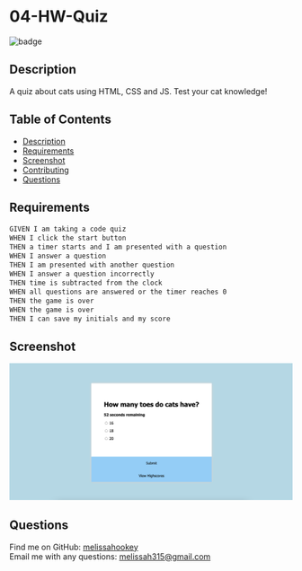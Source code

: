 # 04-HW-Quiz

 ![badge](https://img.shields.io/badge/license-MIT-brightgreen)<br />

  ## Description
 A quiz about cats using HTML, CSS and JS. Test your cat knowledge! 

  ## Table of Contents
  - [Description](#description)
  - [Requirements](#requirements)
  - [Screenshot](#screenshot)
  - [Contributing](#credits)
  - [Questions](#questions)

  ## Requirements
    GIVEN I am taking a code quiz
    WHEN I click the start button
    THEN a timer starts and I am presented with a question
    WHEN I answer a question
    THEN I am presented with another question
    WHEN I answer a question incorrectly
    THEN time is subtracted from the clock
    WHEN all questions are answered or the timer reaches 0
    THEN the game is over
    WHEN the game is over
    THEN I can save my initials and my score
  

  ## Screenshot
  ![screenshot](./assets/image.png) 

  ## Questions
  Find me on GitHub: [melissahookey](https://github.com/melissahookey)
  <br>
  Email me with any questions: melissah315@gmail.com